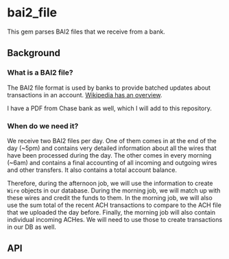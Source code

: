 bai2_file
=========

This gem parses BAI2 files that we receive from a bank.

## Background

### What is a BAI2 file?

The BAI2 file format is used by banks to provide batched updates about transactions in an account. [Wikipedia has an overview](https://en.wikipedia.org/wiki/BAI_(file_format)).

I have a PDF from Chase bank as well, which I will add to this repository.

### When do we need it?

We receive two BAI2 files per day. One of them comes in at the end of the day (~5pm) and contains very detailed information about all the wires that have been processed during the day. The other comes in every morning (~6am) and contains a final accounting of all incoming and outgoing wires and other transfers. It also contains a total account balance.

Therefore, during the afternoon job, we will use the information to create `Wire` objects in our database. During the morning job, we will match up with these wires and credit the funds to them. In the morning job, we will also use the sum total of the recent ACH transactions to compare to the ACH file that we uploaded the day before. Finally, the morning job will also contain individual incoming ACHes. We will need to use those to create transactions in our DB as well.

## API

